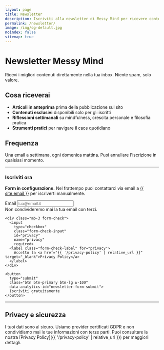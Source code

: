 ```yaml
---
layout: page
title: Newsletter
description: Iscriviti alla newsletter di Messy Mind per ricevere contenuti esclusivi, articoli in anteprima e riflessioni senza fuffa direttamente nella tua inbox.
permalink: /newsletter/
image: /img/og-default.jpg
noindex: false
sitemap: true
---
```


# Newsletter Messy Mind

Ricevi i migliori contenuti direttamente nella tua inbox. Niente spam, solo valore.

## Cosa riceverai

- **Articoli in anteprima** prima della pubblicazione sul sito
- **Contenuti esclusivi** disponibili solo per gli iscritti
- **Riflessioni settimanali** su mindfulness, crescita personale e filosofia pratica
- **Strumenti pratici** per navigare il caos quotidiano

## Frequenza

Una email a settimana, ogni domenica mattina. Puoi annullare l'iscrizione in qualsiasi momento.

---

<div class="newsletter-form bg-light p-4 rounded">
  <h3 class="h4 mb-4">Iscriviti ora</h3>
  
  <!-- TODO: Integrare form newsletter (Mailchimp, ConvertKit, Buttondown, ecc.) -->
  <p class="text-muted mb-3">
    <strong>Form in configurazione.</strong> Nel frattempo puoi contattarci via email a 
    <a href="mailto:{{ site.email }}">{{ site.email }}</a> per iscriverti manualmente.
  </p>
  
  <form action="#" method="post" class="newsletter-signup">
    <div class="mb-3">
      <label for="email" class="form-label">Email</label>
      <input 
        type="email" 
        class="form-control" 
        id="email" 
        name="email" 
        placeholder="tua@email.it" 
        required
        aria-describedby="emailHelp">
      <div id="emailHelp" class="form-text">Non condivideremo mai la tua email con terzi.</div>
    </div>
    
    <div class="mb-3 form-check">
      <input 
        type="checkbox" 
        class="form-check-input" 
        id="privacy" 
        name="privacy" 
        required>
      <label class="form-check-label" for="privacy">
        Accetto la <a href="{{ '/privacy-policy' | relative_url }}" target="_blank">Privacy Policy</a>
      </label>
    </div>
    
    <button 
      type="submit" 
      class="btn btn-primary btn-lg w-100"
      data-analytics-id="newsletter-form-submit">
      Iscriviti gratuitamente
    </button>
  </form>
</div>

---

## Privacy e sicurezza

I tuoi dati sono al sicuro. Usiamo provider certificati GDPR e non condividiamo mai le tue informazioni con terze parti. Puoi consultare la nostra [Privacy Policy]({{ '/privacy-policy' | relative_url }}) per maggiori dettagli.
